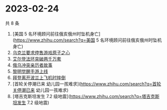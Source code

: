 # 2023-02-24

共 8 条

<!-- BEGIN ZHIHUSEARCH -->
<!-- 最后更新时间 Fri Feb 24 2023 12:25:28 GMT+0800 (China Standard Time) -->
1. [美国 5 名环境顾问前往俄亥俄州时坠机身亡](https://www.zhihu.com/search?q=美国 5 名环境顾问前往俄亥俄州时坠机身亡)
1. [乌克兰要求停售游戏原子之心](https://www.zhihu.com/search?q=乌克兰要求停售游戏原子之心)
1. [艾尔登法环突破两千万套](https://www.zhihu.com/search?q=艾尔登法环突破两千万套)
1. [俄乌冲突亲历者故事](https://www.zhihu.com/search?q=俄乌冲突亲历者故事)
1. [黎明觉醒手游上线](https://www.zhihu.com/search?q=黎明觉醒手游上线)
1. [拜登离开波兰上飞机时摔倒](https://www.zhihu.com/search?q=拜登离开波兰上飞机时摔倒)
1. [首轮关停潮已来 幼儿园一孩难求](https://www.zhihu.com/search?q=首轮关停潮已来 幼儿园一孩难求)
1. [塔吉克斯坦发生 7.2 级地震](https://www.zhihu.com/search?q=塔吉克斯坦发生 7.2 级地震)
<!-- END ZHIHUSEARCH -->
